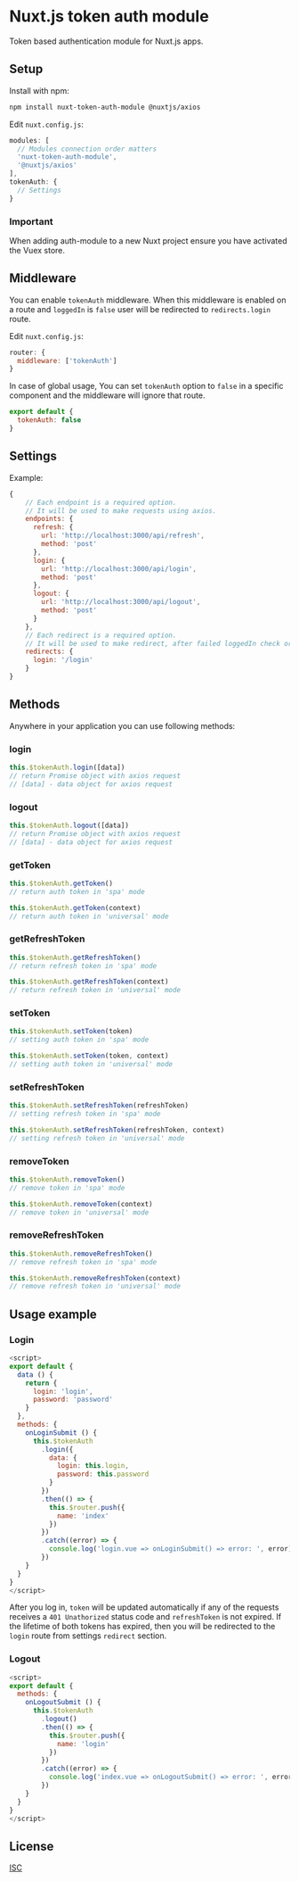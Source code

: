 # Nuxt.js token auth module

Token based authentication module for Nuxt.js apps.

## Setup

Install with npm:
```bash
npm install nuxt-token-auth-module @nuxtjs/axios
```

Edit `nuxt.config.js`:
```js
modules: [
  // Modules connection order matters
  'nuxt-token-auth-module',
  '@nuxtjs/axios'
],
tokenAuth: {
  // Settings
}
```

### Important

When adding auth-module to a new Nuxt project ensure you have activated the Vuex store.

## Middleware

You can enable `tokenAuth` middleware. When this middleware is enabled on a route and `loggedIn` is `false` user will be redirected to `redirects.login` route.

Edit `nuxt.config.js`:
```js
router: {
  middleware: ['tokenAuth']
}
```

In case of global usage, You can set `tokenAuth` option to `false` in a specific component and the middleware will ignore that route.

```js
export default {
  tokenAuth: false
}
```

## Settings

Example:
```js
{
    // Each endpoint is a required option.
    // It will be used to make requests using axios.
    endpoints: {
      refresh: {
        url: 'http://localhost:3000/api/refresh',
        method: 'post'
      },
      login: {
        url: 'http://localhost:3000/api/login',
        method: 'post'
      },
      logout: {
        url: 'http://localhost:3000/api/logout',
        method: 'post'
      }
    },
    // Each redirect is a required option.
    // It will be used to make redirect, after failed loggedIn check or refresh request.
    redirects: {
      login: '/login'
    }
}
```

## Methods

Anywhere in your application you can use following methods:

### login

```js
this.$tokenAuth.login([data])
// return Promise object with axios request
// [data] - data object for axios request
```

### logout

```js
this.$tokenAuth.logout([data])
// return Promise object with axios request
// [data] - data object for axios request
```

### getToken

```js
this.$tokenAuth.getToken()
// return auth token in 'spa' mode

this.$tokenAuth.getToken(context)
// return auth token in 'universal' mode
```

### getRefreshToken

```js
this.$tokenAuth.getRefreshToken()
// return refresh token in 'spa' mode

this.$tokenAuth.getRefreshToken(context)
// return refresh token in 'universal' mode 
```

### setToken

```js
this.$tokenAuth.setToken(token)
// setting auth token in 'spa' mode

this.$tokenAuth.setToken(token, context)
// setting auth token in 'universal' mode
```

### setRefreshToken

```js
this.$tokenAuth.setRefreshToken(refreshToken)
// setting refresh token in 'spa' mode

this.$tokenAuth.setRefreshToken(refreshToken, context)
// setting refresh token in 'universal' mode
```

### removeToken

```js
this.$tokenAuth.removeToken()
// remove token in 'spa' mode

this.$tokenAuth.removeToken(context)
// remove token in 'universal' mode 
```

### removeRefreshToken

```js
this.$tokenAuth.removeRefreshToken()
// remove refresh token in 'spa' mode

this.$tokenAuth.removeRefreshToken(context)
// remove refresh token in 'universal' mode 
```

## Usage example

### Login

```js
<script>
export default {
  data () {
    return {
      login: 'login',
      password: 'password'
    }
  },
  methods: {
    onLoginSubmit () {
      this.$tokenAuth
        .login({
          data: {
            login: this.login,
            password: this.password
          }
        })
        .then(() => {
          this.$router.push({
            name: 'index'
          })
        })
        .catch((error) => {
          console.log('login.vue => onLoginSubmit() => error: ', error)
        })
    }
  }
}
</script>
```

After you log in, `token` will be updated automatically if any of the requests receives a `401 Unathorized` status code and `refreshToken` is not expired.
If the lifetime of both tokens has expired, then you will be redirected to the `login` route from settings `redirect` section.

### Logout

```js
<script>
export default {
  methods: {
    onLogoutSubmit () {
      this.$tokenAuth
        .logout()
        .then(() => {
          this.$router.push({
            name: 'login'
          })
        })
        .catch((error) => {
          console.log('index.vue => onLogoutSubmit() => error: ', error)
        })
    }
  }
}
</script>
```

## License

[ISC](https://opensource.org/licenses/ISC)
